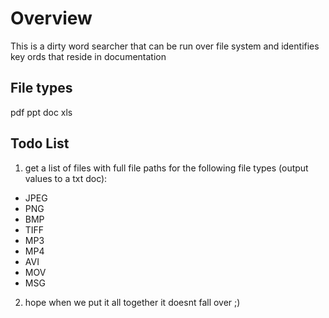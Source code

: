 # Overview
This is a dirty word searcher that can be run over file system and identifies key ords that reside in documentation

## File types
pdf
ppt
doc
xls

## Todo List

1. get a list of files with full file paths for the following file types (output values to a txt doc):

- JPEG
- PNG
- BMP
- TIFF
- MP3
- MP4
- AVI
- MOV
- MSG

2. hope when we put it all together it doesnt fall over ;)
